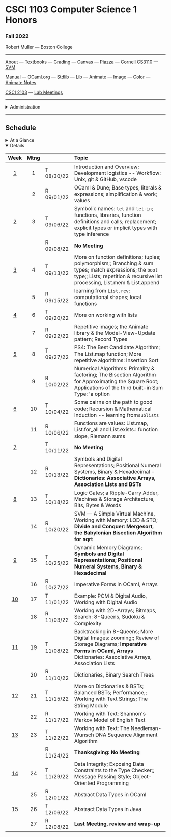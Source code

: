 # CSCI 1103 Computer Science 1 Honors

### Fall 2022

Robert Muller — Boston College

---

[About](resources/about.md) — [Textbooks](resources/textbooks.md) — [Grading](resources/grading.md) — [Canvas](https://bostoncollege.instructure.com/courses/1634611) — [Piazza](https://piazza.com/class/l7c8612dv3v2ez) — [Cornell CS3110](https://www.cs.cornell.edu/courses/cs3110/2020sp/) — [SVM](https://dogfishbar.github.io/dogfishbar.github.io/)

[Manual](http://caml.inria.fr/pub/docs/manual-ocaml/index.html) — [OCaml.org](https://ocaml.org/) — [Stdlib](http://caml.inria.fr/pub/docs/manual-ocaml/libref/Stdlib.html) — [Lib](resources/libraries/lib.mli) — [Animate](resources/libraries/animate.mli) — [Image](resources/libraries/image.mli) — [Color](resources/libraries/color.mli) — [Animate Notes](./resources/libraries/animate/README.md)

[CSCI 2103](./resources/2103.md) — [Lab Meetings](./resources/labs.md)

---

<details>
  <summary>Administration</summary>

+ **Lecture Meets:** Tuesdays and Thursdays 12PM - 1:15PM, 245 Beacon St. Rm 125.

+ **Lab Meets:** Wednesdays 3PM - 3:50PM, 245 Beacon St. Rm 103.

+ **Instructor:** [Robert Muller](https://dogfishbar.github.io )

+ **email**: robert DOT muller AT BC DOT EDU

+ **Office Hours**: Tuesdays 3PM - 5PM, Wednesdays 4PM - 5PM, 245 Beacon St. Rm 508.

**Teaching Assistants:**

<details open> <summary>Liam Murphy, Head Teaching Assistant</summary>

  + **email**: murpaue AT BC DOT EDU

  + **Office Hours** Thursdays 2PM - 4PM.
</details>

<details open> <summary>Nicole Lockwood</summary>

  + **email**: lockwoni AT BC DOT EDU

  + **Office Hours** Mondays 2PM - 3PM, Wednesdays 5PM - 7PM, Fridays 2PM - 3PM.

</details>

</details>

---

## Schedule

<details>
  <summary>At a Glance</summary>

  #### Month by Month

1. Learning to code, writing functions;
2. Bits, bytes & machines
3. Applications

#### Week by Week
1. Logisitics; base types and expressions
2. Naming; Writing Functions; Branching 
3. Repetition; Graphics; Lists
4. Repetition
5. Repetition
6. Animation; Model-View-Update
7. Digital Representations
8. Machines
9. Storage
10. Applications in Imperative Style: Digital Audio
11. Applications in Imperative Style: Digital Images
12. Applications of Strings, Text & Files
13. Sorting Algorithms
14. Developing new Types, Review & Wrap-up

</details>



<details open>
  <summary>Details</summary>

| Week | Mtng |     | Topic  |
| :--: | :--: | :-- | :--------------------------------------- |
|  [1](https://github.com/BC-CSCI1103/Week01)  |  1   | T 08/30/22 | Introduction and Overview; Development logistics -- Workflow: Unix,  git & GitHub, vscode |
|      |  2  | R 09/01/22 | OCaml & Dune; Base types; literals & expressions; simplification & work; values |
|  [2](https://github.com/BC-CSCI1103/Week02)  |  3   | T 09/06/22 | Symbolic names: `let` and `let-in`; functions, libraries, function definitions and calls; replacement; explicit types or implicit types with type inference |
|      |    | R 09/08/22 | **No Meeting** |
| [3](https://github.com/BC-CSCI1103/Week03) |  4  | T 09/13/22 | More on function definitions; tuples; polymorphism;; Branching & sum types; match expressions; the `bool` type;; Lists; repetition & recursive list processing, List.mem & List.append |
|      |  5  | R 09/15/22 | learning from `List.rev`; computational shapes; local functions |
| [4](https://github.com/BC-CSCI1103/Week04) |  6  | T 09/20/22 | More on working with lists |
|      |  7  | R 09/22/22 | Repetitive images; the Animate library & the Model-View-Update pattern; Record Types |
| [5](https://github.com/BC-CSCI1103/Week05) |  8  | T 09/27/22 | PS4: The Best Candidate Algorithm; The List.map function; More repetitive algorithms: Insertion Sort |
|      |  9  | R 10/02/22 | Numerical Algorithms: Primality & factoring; The Bisection Algorithm for Approximating the Square Root; Applications of the third built-in Sum Type: 'a option |
| [6](https://github.com/BC-CSCI1103/Week06) |  10  | T 10/04/22 | Some cairns on the path to good code; Recursion & Mathematical Induction -- learning from`sublists` |
|      |  11  | R 10/06/22 | Functions are values: List.map, List.for_all and List.exists.: function slope, Riemann sums |
| [7](https://github.com/BC-CSCI1103/Week07) |    | T 10/11/22 | **No Meeting** |
|      |  12  | R 10/13/22 | Symbols and Digital Representations; Positional Numeral Systems, Binary & Hexadecimal - **Dictionaries: Associative Arrays, Association Lists and BSTs** |
| [8](https://github.com/BC-CSCI1103/Week08)    | 13 | T 10/18/22 | Logic Gates; a Ripple-Carry Adder, Machines & Storage Architecture, Bits, Bytes & Words |
|      |  14  | R 10/20/22 | SVM — A Simple Virtual Machine, Working with Memory: LOD & STO; **Divide and Conquer: Mergesort, the Babylonian Bisection Algorithm for sqrt**|
| [9](https://github.com/BC-CSCI1103/Week09)    |  15  | T 10/25/22 | Dynamic Memory Diagrams; **Symbols and Digital Representations; Positional Numeral Systems, Binary & Hexadecimal** |
|      |  16  | R 10/27/22 | Imperative Forms in OCaml, Arrays |
|  [10](https://github.com/BC-CSCI1103/Week10)  |  17  | T 11/01/22 | Example: PCM & Digital Audio, Working with Digital Audio |
|      |  18  | R 11/03/22 | Working with 2D-Arrays; Bitmaps, Search: 8-Queens, Sudoku & Complexity |
|  [11](https://github.com/BC-CSCI1103/Week11)  |  19  | T 11/08/22 | Backtracking in 8-Queens; More Digital Images: zooming;; Review of Storage Diagrams; **Imperative Forms in OCaml, Arrays** Dictionaries: Associative Arrays, Association Lists |
|      |  20  | R 11/10/22 | Dictionaries, Binary Search Trees |
|  [12](https://github.com/BC-CSCI1103/Week12)  |  21  | T 11/15/22 | More on Dictionaries & BSTs; Balanced BSTs; Performance;; Working with Text Strings; The String Module |
|      |  22  | R 11/17/22 | Working with Text: Shannon's Markov Model of English Text |
|  [13](https://github.com/BC-CSCI1103/Week13)  |  23  | T 11/22/22 | Working with Text: The Needleman-Wunsch DNA Sequence Alignment Algorithm |
|      |      | R 11/24/22 | **Thanksgiving: No Meeting** |
|  [14](https://github.com/BC-CSCI1103/Week14)  |  24  | T 11/29/22 | Data Integrity; Exposing Data Constraints to the Type Checker;; Message Passing Style; Object-Oriented Programming |
|      | 25 | R 12/01/22 | Abstract Data Types in OCaml |
|  15  |  26  | T 12/06/22 | Abstract Data Types in Java |
|      |  27  | R 12/08/22 | **Last Meeting, review and wrap-up** |

</details>



